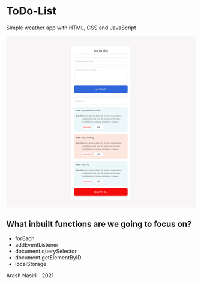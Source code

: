 # ToDo-List
Simple weather app with HTML, CSS and JavaScript

<img src="./cover.jpg" alt="" />

## What inbuilt functions are we going to focus on?
-   forEach
-   addEventListener
-   document.querySelector
-   document.getElementByID
-   localStorage

Arash Nasiri - 2021
